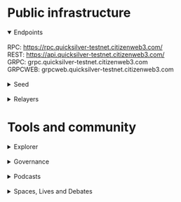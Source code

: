 # Public infrastructure 

<details open>
  <summary>Endpoints</summary>
  <br>
  RPC: <a href="https://rpc.quicksilver-testnet.citizenweb3.com/">https://rpc.quicksilver-testnet.citizenweb3.com/</a><br>
  REST: <a href="https://api.quicksilver-testnet.citizenweb3.com/">https://api.quicksilver-testnet.citizenweb3.com/</a><br>
  GRPC: <span title="GRPC" class="text-nowrap text-base text-primary hover:font-semibold cursor-pointer" text="grpc.quicksilver-testnet.citizenweb3.com">grpc.quicksilver-testnet.citizenweb3.com</span><br>
  GRPCWEB: <span title="GRPCWEB" class="text-nowrap text-base text-primary hover:font-semibold cursor-pointer" text="grpcweb.quicksilver-testnet.citizenweb3.com">grpcweb.quicksilver-testnet.citizenweb3.com</span>
</details>
<br>
<details>
  <summary>Seed</summary>
25fff0b03188a1bda4ae87a64a8b43b5b241df38@195.201.197.246:33656
</details>
<br>
<details>
  <summary>Relayers</summary>
</details>

# Tools and community

<details>
  <summary>Explorer</summary>
  <a href="https://validatorinfo.com/networks">Validator Info</a><br>
</details>
<br>
<details>
  <summary>Governance</summary>
  <a href="">Voting History</a><br>
</details>
<br>
<details>
  <summary>Podcasts</summary>
  <a href="https://www.citizenweb3.com/vishmodali">Liquid Staking, Privacy and Revolutionizing Money with Vish Modali</a><br>
  <a href="https://www.citizenweb3.com/quicksilver">Capital Efficiency, Staking and DeFi with Joe Bowman</a><br>
</details>
<br>
<details>
  <summary>Spaces, Lives and Debates</summary>
  <a href="https://www.youtube.com/watch?v=IuYFNmK0ZxY">Liquid Staking</a><br>
</details>